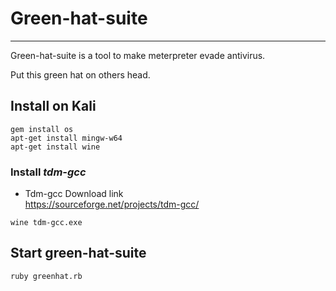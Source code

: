 # Green-hat-suite
-------------------------------------------
Green-hat-suite is a tool to make meterpreter evade antivirus.  

Put this green hat on others head.

## Install on Kali
```
gem install os   
apt-get install mingw-w64
apt-get install wine

```
### Install ***tdm-gcc***

- Tdm-gcc Download link  
https://sourceforge.net/projects/tdm-gcc/ 

```
wine tdm-gcc.exe
```

## Start green-hat-suite
```
ruby greenhat.rb

```
